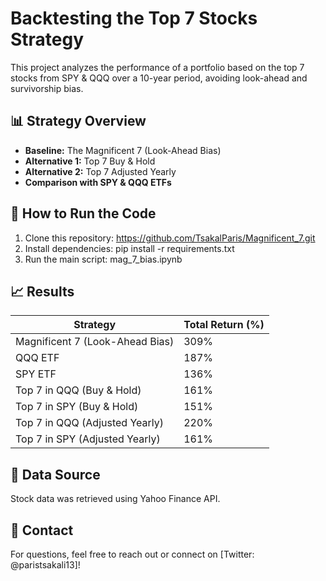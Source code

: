 # Backtesting the Top 7 Stocks Strategy  
This project analyzes the performance of a portfolio based on the top 7 stocks from SPY & QQQ over a 10-year period, avoiding look-ahead and survivorship bias.  

## 📊 Strategy Overview  
- **Baseline:** The Magnificent 7 (Look-Ahead Bias)  
- **Alternative 1:** Top 7 Buy & Hold  
- **Alternative 2:** Top 7 Adjusted Yearly  
- **Comparison with SPY & QQQ ETFs**  

## 🔧 How to Run the Code  
1. Clone this repository: https://github.com/TsakalParis/Magnificent_7.git
2. Install dependencies: pip install -r requirements.txt  
3. Run the main script: mag_7_bias.ipynb
   


## 📈 Results  
| Strategy | Total Return (%) |  
|----------------------|----------------|  
| Magnificent 7 (Look-Ahead Bias) | 309% |  
| QQQ ETF | 187% |  
| SPY ETF | 136% |  
| Top 7 in QQQ (Buy & Hold) | 161% |  
| Top 7 in SPY (Buy & Hold) | 151% |  
| Top 7 in QQQ (Adjusted Yearly) | 220% |  
| Top 7 in SPY (Adjusted Yearly) | 161% |  

## 📂 Data Source  
Stock data was retrieved using Yahoo Finance API.  

## 📩 Contact  
For questions, feel free to reach out or connect on [Twitter: @paristsakali13]!  

